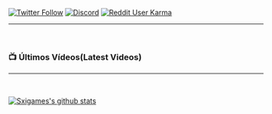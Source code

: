 
[![Twitter Follow](https://img.shields.io/twitter/follow/Sxigames?logo=twitter&style=for-the-badge)](https://twitter.com/Sxigames) [![Discord](https://img.shields.io/badge/Discord-Sxigames%232388-blue?style=for-the-badge&logo=discord)](#) [![Reddit User Karma](https://img.shields.io/reddit/user-karma/combined/Sxigames?logo=reddit&style=for-the-badge)](https://reddit.com/u/Sxigames)

---

<br />


### 📺 Últimos Vídeos(Latest Videos)
<!--YOUTUBE:START-->
<!--YOUTUBE:END-->

---

<br />

[![Sxigames's github stats](https://github-readme-stats.vercel.app/api?username=Sxigames)](https://github.com/anuraghazra/github-readme-stats)

